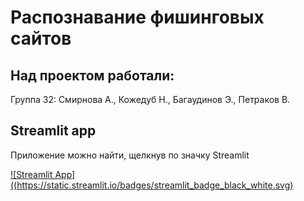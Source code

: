 # Распознавание фишинговых сайтов 

## Над проектом работали:

Группа 32: Смирнова А., Кожедуб Н., Багаудинов Э., Петраков В.


## Streamlit app
Приложение можно найти, щелкнув по значку Streamlit

[![Streamlit App]((https://static.streamlit.io/badges/streamlit_badge_black_white.svg)](https://smirnovaanastasia1234-final-hw-url-zt7air.streamlit.app/)



